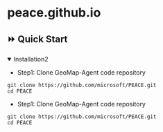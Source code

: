 # peace.github.io

## ⏩ Quick Start
<details open>
<summary>Installation2</summary>

 - Step1: Clone GeoMap-Agent code repository

```
git clone https://github.com/microsoft/PEACE.git
cd PEACE
```

</details>


 - Step1: Clone GeoMap-Agent code repository

```
git clone https://github.com/microsoft/PEACE.git
cd PEACE
```
